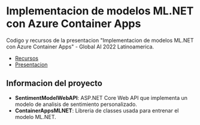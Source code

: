 # Implementacion de modelos ML.NET con Azure Container Apps

Codigo y recursos de la presentacion "Implementacion de modelos ML.NET con Azure Container Apps" - Global AI 2022 Latinoamerica. 

- [Recursos](http://lqdev.me/presentations/mlnet-globalai-2022.html)
- [Presentacion](./ImplementacionMLNETAzureContainerApps.pdf)

## Informacion del proyecto

- **SentimentModelWebAPI**: ASP.NET Core Web API que implementa un modelo de analisis de sentimiento personalizado.
- **ContainerAppsMLNET**: Libreria de classes usada para entrenar el modelo ML.NET.